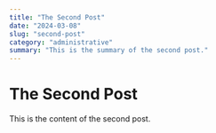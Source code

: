 ```yaml
---
title: "The Second Post"
date: "2024-03-08"
slug: "second-post"
category: "administrative"
summary: "This is the summary of the second post."
---
```


# The Second Post

This is the content of the second post.